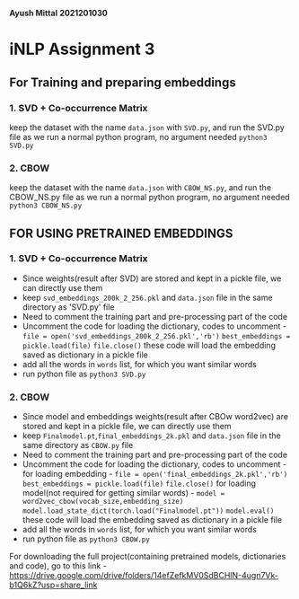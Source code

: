 **Ayush Mittal**
**2021201030**
# iNLP Assignment 3
## For Training and preparing embeddings
### 1. SVD + Co-occurrence Matrix
keep the dataset with the name `data.json` with `SVD.py`, and run the SVD.py file as we run a normal python program, no argument needed
`python3 SVD.py`
### 2. CBOW
keep the dataset with the name `data.json` with `CBOW_NS.py`, and run the CBOW_NS.py file as we run a normal python program, no argument needed
`python3 CBOW_NS.py`

## **FOR USING PRETRAINED EMBEDDINGS**
### 1. **SVD + Co-occurrence Matrix**
 - Since weights(result after SVD) are stored and kept in a pickle file, we can directly use them
 - keep `svd_embeddings_200k_2_256.pkl` and `data.json` file in the same directory as 'SVD.py' file
 - Need to comment the training part and pre-processing part of the code
 - Uncomment the code for loading the dictionary, codes to uncomment - 
`file = open('svd_embeddings_200k_2_256.pkl','rb')`
`best_embeddings = pickle.load(file)`
`file.close()`
these code will load the embedding saved as dictionary in a pickle file
 - add all the words in `words` list, for which you want similar words
 - run python file as
`python3 SVD.py`

### 2. **CBOW**
 - Since model and embeddings weights(result after CBOw word2vec) are stored and kept in a pickle file, we can directly use them
 - keep `Finalmodel.pt`,`final_embeddings_2k.pkl` and `data.json` file in the same directory as `CBOW.py` file
 - Need to comment the training part and pre-processing part of the code
 - Uncomment the code for loading the dictionary, codes to uncomment - 
for loading embedding - 
`file = open('final_embeddings_2k.pkl','rb')`
`best_embeddings = pickle.load(file)`
`file.close()`
for loading model(not required for getting similar words) - 
`model = word2vec_cbow(vocab_size,embedding_size)`
`model.load_state_dict(torch.load("Finalmodel.pt"))`
`model.eval()`
these code will load the embedding saved as dictionary in a pickle file
 - add all the words in `words` list, for which you want similar words
 - run python file as
`python3 CBOW.py`


For downloading the full project(containing pretrained models, dictionaries and code), go to this link - https://drive.google.com/drive/folders/14efZefkMV0SdBCHlN-4ugn7Vk-b1Q6kZ?usp=share_link
